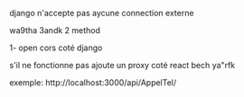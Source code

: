 django n'accepte pas aycune connection externe

wa9tha 3andk 2 method

1- open cors coté django
 
 s'il ne fonctionne
 pas ajoute un proxy coté react bech ya"rfk

 exemple: http://localhost:3000/api/AppelTel/
